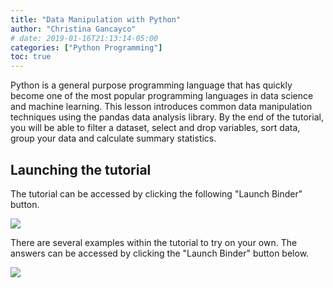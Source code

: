 ```yaml
---
title: "Data Manipulation with Python"
author: "Christina Gancayco"
# date: 2019-01-16T21:13:14-05:00
categories: ["Python Programming"]
toc: true
---
```


<p class="lead">
Python is a general purpose programming language that has quickly become one of the most 
popular programming languages in data science and machine learning. This lesson introduces 
common data manipulation techniques using the pandas data analysis library. By the end of 
the tutorial, you will be able to filter a dataset, select and drop variables, sort data, 
group your data and calculate summary statistics.
</p>

## Launching the tutorial

The tutorial can be accessed by clicking the following "Launch Binder" button.

<a href="https://mybinder.org/v2/gh/uvasomrc/python-data-manip/master?filepath=Data_Manip_Python.ipynb" target="_blank"><img src=https://mybinder.org/badge.svg></a>


There are several examples within the tutorial to try on your own. The answers can be
accessed by clicking the "Launch Binder" button below.

<a href="https://mybinder.org/v2/gh/uvasomrc/python-data-manip/master?filepath=Data_Manip_Python_Answers.ipynb" target="_blank"><img src=https://mybinder.org/badge.svg></a>